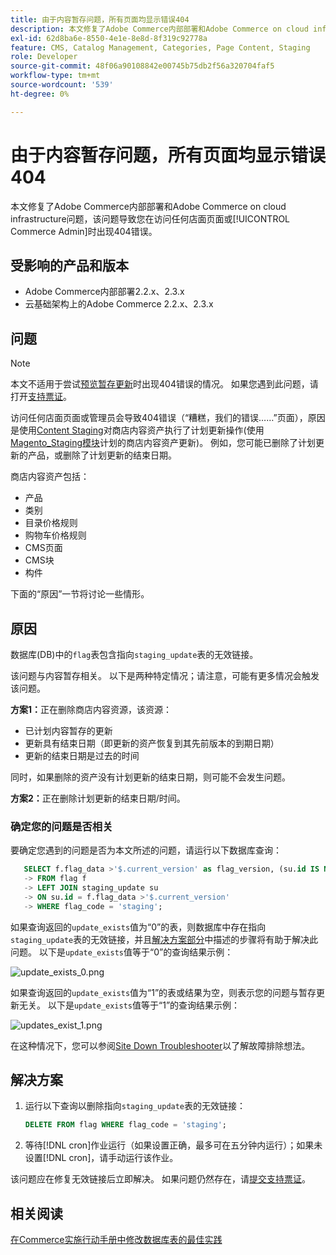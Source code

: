 ```yaml
---
title: 由于内容暂存问题，所有页面均显示错误404
description: 本文修复了Adobe Commerce内部部署和Adobe Commerce on cloud infrastructure问题，该问题导致您在访问任何店面页面或[!UICONTROL Commerce Admin]时出现404错误。
exl-id: 62d8ba6e-8550-4e1e-8e8d-8f319c92778a
feature: CMS, Catalog Management, Categories, Page Content, Staging
role: Developer
source-git-commit: 48f06a90108842e00745b75db2f56a320704faf5
workflow-type: tm+mt
source-wordcount: '539'
ht-degree: 0%

---
```


# 由于内容暂存问题，所有页面均显示错误404

本文修复了Adobe Commerce内部部署和Adobe Commerce on cloud infrastructure问题，该问题导致您在访问任何店面页面或[!UICONTROL Commerce Admin]时出现404错误。

## 受影响的产品和版本

* Adobe Commerce内部部署2.2.x、2.3.x
* 云基础架构上的Adobe Commerce 2.2.x、2.3.x

## 问题

>[!NOTE]
>
>本文不适用于尝试[预览暂存更新](https://experienceleague.adobe.com/en/docs/commerce-admin/content-design/guide-overview#preview-the-scheduled-change)时出现404错误的情况。 如果您遇到此问题，请打开[支持票证](https://experienceleague.adobe.com/en/docs/commerce-knowledge-base/kb/help-center-guide/magento-help-center-user-guide#support-case)。

访问任何店面页面或管理员会导致404错误（“糟糕，我们的错误……”页面），原因是使用[Content Staging](https://experienceleague.adobe.com/docs/commerce-admin/content-design/staging/content-staging.html)对商店内容资产执行了计划更新操作(使用[Magento\_Staging模块](https://developer.adobe.com/commerce/php/module-reference/)计划的商店内容资产更新)。 例如，您可能已删除了计划更新的产品，或删除了计划更新的结束日期。

商店内容资产包括：

* 产品
* 类别
* 目录价格规则
* 购物车价格规则
* CMS页面
* CMS块
* 构件

下面的“原因”一节将讨论一些情形。

## 原因

数据库(DB)中的`flag`表包含指向`staging_update`表的无效链接。

该问题与内容暂存相关。 以下是两种特定情况；请注意，可能有更多情况会触发该问题。

**方案1：**&#x200B;正在删除商店内容资源，该资源：

* 已计划内容暂存的更新
* 更新具有结束日期（即更新的资产恢复到其先前版本的到期日期）
* 更新的结束日期是过去的时间

同时，如果删除的资产没有计划更新的结束日期，则可能不会发生问题。

**方案2：**&#x200B;正在删除计划更新的结束日期/时间。

### 确定您的问题是否相关

要确定您遇到的问题是否为本文所述的问题，请运行以下数据库查询：

```sql
   SELECT f.flag_data >'$.current_version' as flag_version, (su.id IS NOT NULL) as update_exists
   -> FROM flag f
   -> LEFT JOIN staging_update su
   -> ON su.id = f.flag_data >'$.current_version'
   -> WHERE flag_code = 'staging';
```

如果查询返回的`update_exists`值为“0”的表，则数据库中存在指向`staging_update`表的无效链接，并且[解决方案部分](#solution)中描述的步骤将有助于解决此问题。 以下是`update_exists`值等于“0”的查询结果示例：

![update_exists_0.png](assets/update_exists_0.png)

如果查询返回的`update_exists`值为“1”的表或结果为空，则表示您的问题与暂存更新无关。 以下是`update_exists`值等于“1”的查询结果示例：

![updates_exist_1.png](assets/updates_exist_1.png)

在这种情况下，您可以参阅[Site Down Troubleshooter](https://experienceleague.adobe.com/en/docs/experience-cloud-kcs/kbarticles/ka-27152)以了解故障排除想法。

## 解决方案

1. 运行以下查询以删除指向`staging_update`表的无效链接：

   ```sql
   DELETE FROM flag WHERE flag_code = 'staging';
   ```

1. 等待[!DNL cron]作业运行（如果设置正确，最多可在五分钟内运行）；如果未设置[!DNL cron]，请手动运行该作业。

该问题应在修复无效链接后立即解决。 如果问题仍然存在，请[提交支持票证](https://experienceleague.adobe.com/en/docs/commerce-knowledge-base/kb/help-center-guide/magento-help-center-user-guide#support-case)。

## 相关阅读

[在Commerce实施行动手册中修改数据库表的最佳实践](https://experienceleague.adobe.com/en/docs/commerce-operations/implementation-playbook/best-practices/development/modifying-core-and-third-party-tables#why-adobe-recommends-avoiding-modifications)
